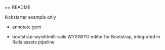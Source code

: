 == README

kickstarter example only

- annotate gem

- bootstrap-wysihtml5-rails WYSIWYG editor for Bootstrap, integrated in Rails assets pipeline

